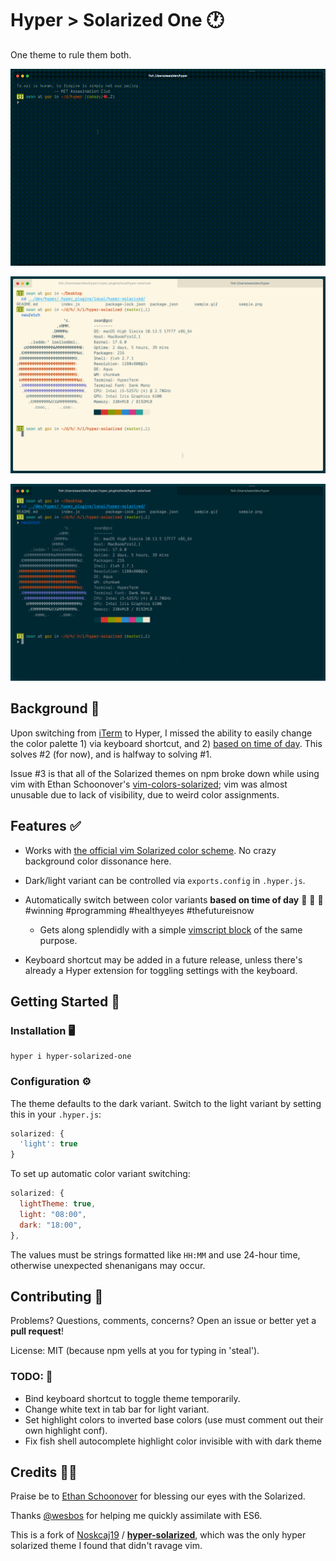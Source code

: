 # Hyper > Solarized One 🕐

One theme to rule them both.

![sample.gif](sample.gif?raw=true)

![light](sample-light.png?raw=true)

![dark](sample-dark.png?raw=true)

## Background 🎨

Upon switching from [iTerm](https://www.iterm2.com/) to Hyper, I missed the ability to easily change the color palette 1) via keyboard shortcut, and 2) [based on time of day](https://github.com/sh78/dotfiles/blob/a5aeed851ad439c2ca13591fa908b419a91566b6/.config/omf/init.fish#L36). This solves #2 (for now), and is halfway to solving #1.

Issue #3 is that all of the Solarized themes on npm broke down while using vim with Ethan Schoonover's [vim-colors-solarized](/altercation/vim-colors-solarized); vim was almost unusable due to lack of visibility, due to weird color assignments.

## Features ✅

- Works with [the official vim Solarized color
scheme](https://github.com/altercation/vim-colors-solarized). No crazy
background color dissonance here.
- Dark/light variant can be controlled via `exports.config` in `.hyper.js`.
- Automatically switch between color variants **based on time of day** 🎊 🎁 🎉 #winning #programming #healthyeyes #thefutureisnow  
  - Gets along splendidly with a simple [vimscript block](https://github.com/sh78/dotfiles/blob/a5aeed851ad439c2ca13591fa908b419a91566b6/.vimrc#L315) of the same purpose.

- Keyboard shortcut may be added in a future release, unless there's already a Hyper extension for toggling settings with the keyboard.

## Getting Started 🥇

### Installation 🖥

```shell
hyper i hyper-solarized-one
```

### Configuration ⚙️

The theme defaults to the dark variant. Switch to the light variant by setting this in your `.hyper.js`:

```js
solarized: {
  'light': true
}
```

To set up automatic color variant switching:

```js
solarized: {
  lightTheme: true,
  light: "08:00",
  dark: "18:00",
},
```

The values must be strings formatted like `HH:MM` and use 24-hour time, otherwise unexpected shenanigans may occur.


## Contributing 👥

Problems? Questions, comments, concerns? Open an issue or better yet a **pull request**!

License: MIT (because npm yells at you for typing in 'steal').

### TODO: 🚨

- Bind keyboard shortcut to toggle theme temporarily.
- Change white text in tab bar for light variant.
- Set highlight colors to inverted base colors (use must comment out their own highlight conf).
- Fix fish shell autocomplete highlight color invisible with with dark theme

## Credits 👏🏽

Praise be to [Ethan Schoonover](http://ethanschoonover.com/) for blessing our eyes with the Solarized.

Thanks [@wesbos](https://wesbos.com/) for helping me quickly assimilate with ES6.

This is a fork of [Noskcaj19](/Noskcaj19) / **[hyper-solarized](/Noskcaj19/hyper-solarized)**, which was the only hyper solarized theme I found that didn't ravage vim.
